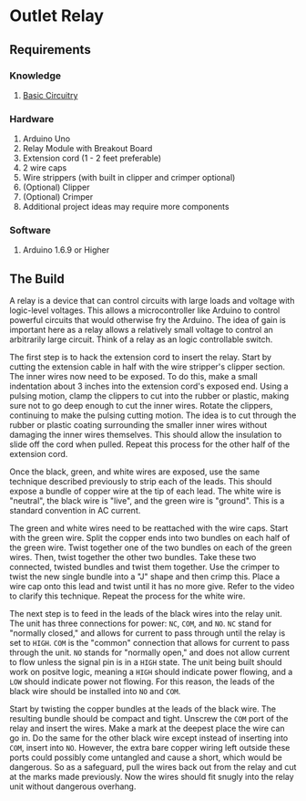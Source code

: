 # Outlet Relay
## Requirements
### Knowledge
1. [Basic Circuitry](http://curriculum.io/arduino/basic-circuitry)


### Hardware
1. Arduino Uno
2. Relay Module with Breakout Board
3. Extension cord (1 - 2 feet preferable)
4. 2 wire caps
5. Wire strippers (with built in clipper and crimper optional)
6. (Optional) Clipper
7. (Optional) Crimper
8. Additional project ideas may require more components

### Software
1. Arduino 1.6.9 or Higher

## The Build

A relay is a device that can control circuits with large loads and voltage with logic-level voltages. This allows a microcontroller like Arduino to control powerful circuits that would otherwise fry the Arduino. The idea of gain is important here as a relay allows a relatively small voltage to control an arbitrarily large circuit. Think of a relay as an logic controllable switch.

The first step is to hack the extension cord to insert the relay. Start by cutting the extension cable in half with the wire stripper's clipper section. The inner wires now need to be exposed. To do this, make a small indentation about 3 inches into the extension cord's exposed end. Using a pulsing motion, clamp the clippers to cut into the rubber or plastic, making sure not to go deep enough to cut the inner wires. Rotate the clippers, continuing to make the pulsing cutting motion. The idea is to cut through the rubber or plastic coating surrounding the smaller inner wires without damaging the inner wires themselves. This should allow the insulation to slide off the cord when pulled. Repeat this process for the other half of the extension cord.

Once the black, green, and white wires are exposed, use the same technique described previously to strip each of the leads. This should expose a bundle of copper wire at the tip of each lead. The white wire is "neutral", the black wire is "live", and the green wire is "ground". This is a standard convention in AC current.

The green and white wires need to be reattached with the wire caps. Start with the green wire. Split the copper ends into two bundles on each half of the green wire. Twist together one of the two bundles on each of the green wires. Then, twist together the other two bundles. Take these two connected, twisted bundles and twist them together. Use the crimper to twist the new single bundle into a "J" shape and then crimp this. Place a wire cap onto this lead and twist until it has no more give. Refer to the video to clarify this technique. Repeat the process for the white wire.

The next step is to feed in the leads of the black wires into the relay unit. The unit has three connections for power: `NC`, `COM`, and `NO`. `NC` stand for "normally closed," and allows for current to pass through until the relay is set to `HIGH`. `COM` is the "common" connection that allows for current to pass through the unit. `NO` stands for "normally open," and does not allow current to flow unless the signal pin is in a `HIGH` state. The unit being built should work on positve logic, meaning a `HIGH` should indicate power flowing, and a `LOW` should indicate power not flowing. For this reason, the leads of the black wire should be installed into `NO` and `COM`.

Start by twisting the copper bundles at the leads of the black wire. The resulting bundle should be compact and tight. Unscrew the `COM` port of the relay and insert the wires. Make a mark at the deepest place the wire can go in. Do the same for the other black wire except instead of inserting into `COM`, insert into `NO`. However, the extra bare copper wiring left outside these ports could possibly come untangled and cause a short, which would be dangerous. So as a safeguard, pull the wires back out from the relay and cut at the marks made previously. Now the wires should fit snugly into the relay unit without dangerous overhang.

